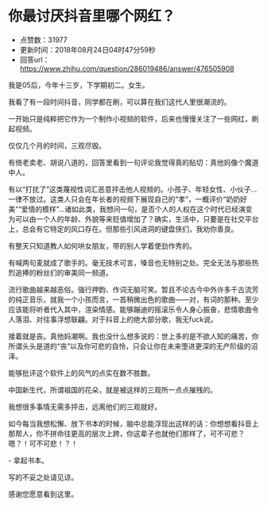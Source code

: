 # 你最讨厌抖音里哪个网红？
- 点赞数：31977
- 更新时间：2018年08月24日04时47分59秒
- 回答url：https://www.zhihu.com/question/286019486/answer/476505908
<body>
 <p data-pid="4E-XQRz-">我是05后，今年十三岁，下学期初二。女生。</p>
 <p data-pid="pe1CESjB">我看了有一段时间抖音，同学都在刷，可以算在我们这代人里很潮流的。</p>
 <p data-pid="OZ3BF57d">一开始只是纯粹把它作为一个制作小视频的软件，后来也慢慢关注了一些网红，刷起视频。</p>
 <p data-pid="w7MHRLRH">仅仅几个月的时间，三观尽毁。</p>
 <p data-pid="jbYxVrMQ">有倚老卖老、胡说八道的，回答里看到一句评论我觉得真的贴切：真他妈像个魔道中人。</p>
 <p data-pid="4ncQ42gj">有以“打扰了”这类蔑视性词汇恶意抨击他人视频的。小孩子、年轻女性、小伙子…一律不放过。这类人只会在年长者的视频下展现自己的“孝”，一概评价“奶奶好美”“爱情的模样”…诸如此类，我想问一句，是否个人的人权在这个时代已经演变为可以由一个人的年龄、外貌等来贬值增加了？确实，生活中，只要是在社交平台上，总会有它特定的风口存在。但那些引风进洞的键盘侠们，我劝你善良。</p>
 <p data-pid="JWwnliQR">有整天只知道教人如何哄女朋友，带的别人学着使劲作秀的。</p>
 <p data-pid="MLkQzoDU">有喊两句麦就成了歌手的。毫无技术可言，嗓音也无特别之处。完全无法与那些热烈追捧的粉丝们的审美同一频道。</p>
 <p data-pid="0LjQ8qYW">流行歌曲越来越恶俗。强行押韵、作词无脑可笑。暂且不论古今中外许多千古流芳的纯正音乐，就我一个小孩而言，一首稍微出色的歌曲——对，有词的那种。至少应该能将听者代入其中，渲染情感。能够蹦迪的摇滚乐令人身心振奋，悲情歌曲令人落泪、对往事浮想联翩。对于抖音上的绝大部分歌，我无fuck说。</p>
 <p data-pid="7lsURFlw">接着就是丧。真他妈潮啊。我也没什么想多说的：世上多的是不欲人知的痛苦，你所谓头头是道的“丧”以及你可悲的自怜，只会让你在未来堕进更深的无产阶级的沼泽。</p>
 <p data-pid="obp2WtrG">能够批评这个软件上的风气的点实在数不胜数。</p>
 <p data-pid="9Q0HIlCu">中国新生代，所谓祖国的花朵，就是被这样的三观所一点点摧残的。</p>
 <p data-pid="Kd3kl97V">我想很多事情无需多抨击，远离他们的三观就好。</p>
 <p data-pid="j9FmVG59">如今每当我想松懈、放下书本的时候，脑中总能浮现出这样的话：你想想看抖音上那帮人，你不拼命往更高的层次上跨，你这辈子也就他们那样了，可不可悲？嗯？！可不可悲！？！</p>
 <p data-pid="N_DUy3V8">- 拿起书本。</p>
 <p data-pid="rXYz-H6P">写的不妥之处请见谅。</p>
 <p data-pid="3FyiF5XZ">感谢您愿意看到这里。</p>
</body>